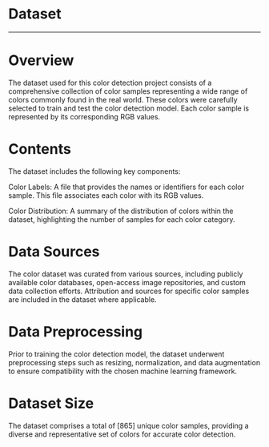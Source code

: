 # Dataset
----------------

# Overview
The dataset used for this color detection project consists of a comprehensive collection of color samples representing a wide range of colors commonly found in the real world. These colors were carefully selected to train and test the color detection model. Each color sample is represented by its corresponding RGB values.

# Contents
The dataset includes the following key components:

Color Labels: A file that provides the names or identifiers for each color sample. This file associates each color with its RGB values.

Color Distribution: A summary of the distribution of colors within the dataset, highlighting the number of samples for each color category.

# Data Sources
The color dataset was curated from various sources, including publicly available color databases, open-access image repositories, and custom data collection efforts. Attribution and sources for specific color samples are included in the dataset where applicable.

# Data Preprocessing
Prior to training the color detection model, the dataset underwent preprocessing steps such as resizing, normalization, and data augmentation to ensure compatibility with the chosen machine learning framework.

# Dataset Size
The dataset comprises a total of [865] unique color samples, providing a diverse and representative set of colors for accurate color detection.
